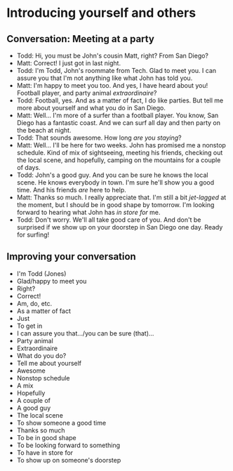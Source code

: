 # Introducing yourself and others

## Conversation: Meeting at a party

- Todd: Hi, you must be John's cousin Matt, right? From San Diego?
- Matt: Correct! I just got in last night.
- Todd: I'm Todd, John's roommate from Tech. Glad to meet you. I can assure you that I'm not anything like what John has told you.
- Matt: I'm happy to meet you too. And yes, I have heard about you! Football player, and party animal _extraordinaire_?
- Todd: Football, yes. And as a matter of fact, I do like parties. But tell me more about yourself and what you do in San Diego.
- Matt: Well... I'm more of a surfer than a football player. You know, San Diego has a fantastic coast. And we can surf all day and then party on the beach at night.
- Todd: That sounds awesome. How long _are you staying_?
- Matt: Well... I'll be here for two weeks. John has promised me a nonstop schedule. Kind of mix of sightseeing, meeting his friends, checking out the local scene, and hopefully, camping on the mountains for a couple of days.
- Todd: John's a good guy. And you can be sure he knows the local scene. He knows everybody in town. I'm sure he'll show you a good time. And his friends _are_ here to help.
- Matt: Thanks so much. I really appreciate that. I'm still a bit _jet-lagged_ at the moment, but I should be in good shape by tomorrow. I'm looking forward to hearing what John has _in store for_ me.
- Todd: Don't worry. We'll all take good care of you. And don't be surprised if we show up on your doorstep in San Diego one day. Ready for surfing!

## Improving your conversation

- I'm Todd (Jones)
- Glad/happy to meet you
- Right?
- Correct!
- Am, do, etc.
- As a matter of fact
- Just
- To get in
- I can assure you that.../you can be sure (that)...
- Party animal
- Extraordinaire
- What do you do?
- Tell me about yourself
- Awesome
- Nonstop schedule
- A mix
- Hopefully
- A couple of
- A good guy
- The local scene
- To show someone a good time
- Thanks so much
- To be in good shape
- To be looking forward to something
- To have in store for
- To show up on someone's doorstep
